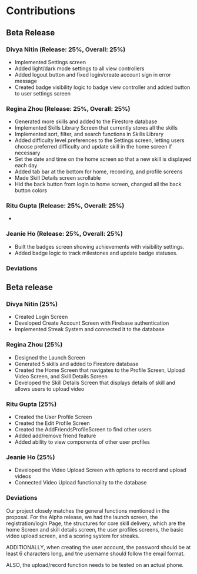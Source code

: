 # Contributions
## Beta Release
### Divya Nitin (Release: 25%, Overall: 25%)
- Implemented Settings screen
- Added light/dark mode settings to all view controllers
- Added logout button and fixed login/create account sign in error message
- Created badge visibility logic to badge view controller and added button to user settings screen

### Regina Zhou (Release: 25%, Overall: 25%)
- Generated more skills and added to the Firestore database
- Implemented Skills Library Screen that currently stores all the skills
- Implemented sort, filter, and search functions in Skills Library
- Added difficulty level preferences to the Settings screen, letting users
  choose preferred difficulty and update skill in the home screen if necessary
- Set the date and time on the home screen so that a new skill is displayed each day
- Added tab bar at the bottom for home, recording, and profile screens
- Made Skill Details screen scrollable
- Hid the back button from login to home screen, changed all the back button colors

### Ritu Gupta (Release: 25%, Overall: 25%)
- 

### Jeanie Ho (Release: 25%, Overall: 25%)
- Built the badges screen showing achievements with visibility settings.
- Added badge logic to track milestones and update badge statuses.

### Deviations

## Beta release
### Divya Nitin (25%)
- Created Login Screen
- Developed Create Account Screen with Firebase authentication
- Implemented Streak System and connected it to the database

### Regina Zhou (25%)
- Designed the Launch Screen
- Generated 5 skills and added to Firestore database
- Created the Home Screen that navigates to the Profile Screen, Upload Video Screen, and Skill Details Screen
- Developed the Skill Details Screen that displays details of skill and allows users to upload video

### Ritu Gupta (25%)
- Created the User Profile Screen
- Created the Edit Profile Screen
- Created the AddFriendsProfileScreen to find other users
- Added add/remove friend feature
- Added ability to view components of other user profiles 

### Jeanie Ho (25%)
- Developed the Video Upload Screen with options to record and upload videos
- Connected Video Upload functionality to the database

### Deviations

Our project closely matches the general functions mentioned in the proposal. 
For the Alpha release, we had the launch screen, the registration/login Page, the structures for core skill delivery, which are
the home Screen and skill details screen, the user profiles screens, the basic video upload screen, and a scoring system for streaks.

ADDITIONALLY, when creating the user account, the password should be at least 6 characters long, and tne username should follow the email format.

ALSO, the upload/record function needs to be tested on an actual phone.


